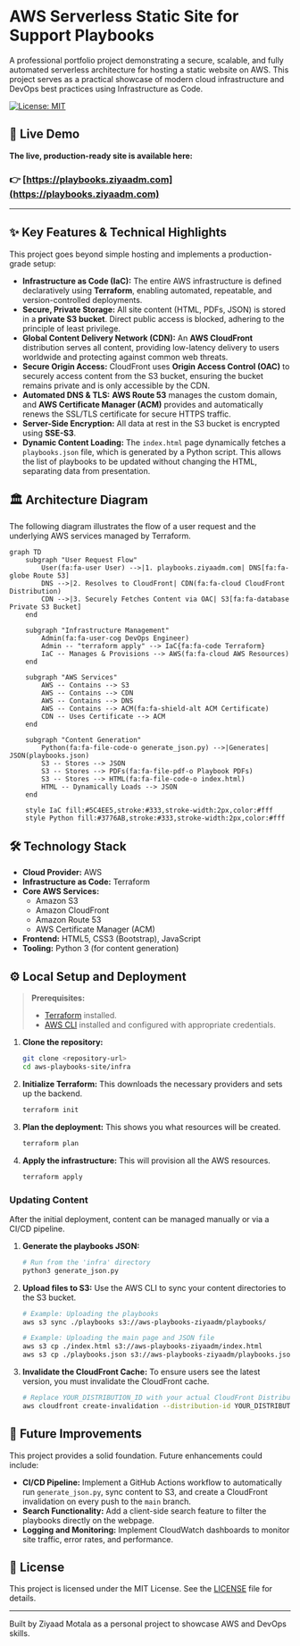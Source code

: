 # AWS Serverless Static Site for Support Playbooks

A professional portfolio project demonstrating a secure, scalable, and fully automated serverless architecture for hosting a static website on AWS. This project serves as a practical showcase of modern cloud infrastructure and DevOps best practices using Infrastructure as Code.

[![License: MIT](https://img.shields.io/badge/License-MIT-yellow.svg)](https://opensource.org/licenses/MIT)

## 🚀 Live Demo

**The live, production-ready site is available here:**

### 👉 [https://playbooks.ziyaadm.com](https://playbooks.ziyaadm.com)

---

## ✨ Key Features & Technical Highlights

This project goes beyond simple hosting and implements a production-grade setup:

*   **Infrastructure as Code (IaC):** The entire AWS infrastructure is defined declaratively using **Terraform**, enabling automated, repeatable, and version-controlled deployments.
*   **Secure, Private Storage:** All site content (HTML, PDFs, JSON) is stored in a **private S3 bucket**. Direct public access is blocked, adhering to the principle of least privilege.
*   **Global Content Delivery Network (CDN):** An **AWS CloudFront** distribution serves all content, providing low-latency delivery to users worldwide and protecting against common web threats.
*   **Secure Origin Access:** CloudFront uses **Origin Access Control (OAC)** to securely access content from the S3 bucket, ensuring the bucket remains private and is only accessible by the CDN.
*   **Automated DNS & TLS:** **AWS Route 53** manages the custom domain, and **AWS Certificate Manager (ACM)** provides and automatically renews the SSL/TLS certificate for secure HTTPS traffic.
*   **Server-Side Encryption:** All data at rest in the S3 bucket is encrypted using **SSE-S3**.
*   **Dynamic Content Loading:** The `index.html` page dynamically fetches a `playbooks.json` file, which is generated by a Python script. This allows the list of playbooks to be updated without changing the HTML, separating data from presentation.

## 🏛️ Architecture Diagram

The following diagram illustrates the flow of a user request and the underlying AWS services managed by Terraform.

```mermaid
graph TD
    subgraph "User Request Flow"
        User(fa:fa-user User) -->|1. playbooks.ziyaadm.com| DNS[fa:fa-globe Route 53]
        DNS -->|2. Resolves to CloudFront| CDN(fa:fa-cloud CloudFront Distribution)
        CDN -->|3. Securely Fetches Content via OAC| S3[fa:fa-database Private S3 Bucket]
    end

    subgraph "Infrastructure Management"
        Admin(fa:fa-user-cog DevOps Engineer)
        Admin -- "terraform apply" --> IaC{fa:fa-code Terraform}
        IaC -- Manages & Provisions --> AWS(fa:fa-cloud AWS Resources)
    end

    subgraph "AWS Services"
        AWS -- Contains --> S3
        AWS -- Contains --> CDN
        AWS -- Contains --> DNS
        AWS -- Contains --> ACM(fa:fa-shield-alt ACM Certificate)
        CDN -- Uses Certificate --> ACM
    end

    subgraph "Content Generation"
        Python(fa:fa-file-code-o generate_json.py) -->|Generates| JSON(playbooks.json)
        S3 -- Stores --> JSON
        S3 -- Stores --> PDFs(fa:fa-file-pdf-o Playbook PDFs)
        S3 -- Stores --> HTML(fa:fa-file-code-o index.html)
        HTML -- Dynamically Loads --> JSON
    end

    style IaC fill:#5C4EE5,stroke:#333,stroke-width:2px,color:#fff
    style Python fill:#3776AB,stroke:#333,stroke-width:2px,color:#fff
```

## 🛠️ Technology Stack

*   **Cloud Provider:** AWS
*   **Infrastructure as Code:** Terraform
*   **Core AWS Services:**
    *   Amazon S3
    *   Amazon CloudFront
    *   Amazon Route 53
    *   AWS Certificate Manager (ACM)
*   **Frontend:** HTML5, CSS3 (Bootstrap), JavaScript
*   **Tooling:** Python 3 (for content generation)

## ⚙️ Local Setup and Deployment

> **Prerequisites:**
> *   [Terraform](https://learn.hashicorp.com/tutorials/terraform/install-cli) installed.
> *   [AWS CLI](https://docs.aws.amazon.com/cli/latest/userguide/getting-started-install.html) installed and configured with appropriate credentials.

1.  **Clone the repository:**
    ```sh
    git clone <repository-url>
    cd aws-playbooks-site/infra
    ```

2.  **Initialize Terraform:**
    This downloads the necessary providers and sets up the backend.
    ```sh
    terraform init
    ```

3.  **Plan the deployment:**
    This shows you what resources will be created.
    ```sh
    terraform plan
    ```

4.  **Apply the infrastructure:**
    This will provision all the AWS resources.
    ```sh
    terraform apply
    ```

### Updating Content

After the initial deployment, content can be managed manually or via a CI/CD pipeline.

1.  **Generate the playbooks JSON:**
    ```sh
    # Run from the 'infra' directory
    python3 generate_json.py
    ```

2.  **Upload files to S3:**
    Use the AWS CLI to sync your content directories to the S3 bucket.
    ```sh
    # Example: Uploading the playbooks
    aws s3 sync ./playbooks s3://aws-playbooks-ziyaadm/playbooks/

    # Example: Uploading the main page and JSON file
    aws s3 cp ./index.html s3://aws-playbooks-ziyaadm/index.html
    aws s3 cp ./playbooks.json s3://aws-playbooks-ziyaadm/playbooks.json
    ```

3.  **Invalidate the CloudFront Cache:**
    To ensure users see the latest version, you must invalidate the CloudFront cache.
    ```sh
    # Replace YOUR_DISTRIBUTION_ID with your actual CloudFront Distribution ID
    aws cloudfront create-invalidation --distribution-id YOUR_DISTRIBUTION_ID --paths "/*"
    ```

## 🚀 Future Improvements

This project provides a solid foundation. Future enhancements could include:

*   **CI/CD Pipeline:** Implement a GitHub Actions workflow to automatically run `generate_json.py`, sync content to S3, and create a CloudFront invalidation on every push to the `main` branch.
*   **Search Functionality:** Add a client-side search feature to filter the playbooks directly on the webpage.
*   **Logging and Monitoring:** Implement CloudWatch dashboards to monitor site traffic, error rates, and performance.

## 📄 License

This project is licensed under the MIT License. See the [LICENSE](LICENSE) file for details.

---

Built by Ziyaad Motala as a personal project to showcase AWS and DevOps skills.
